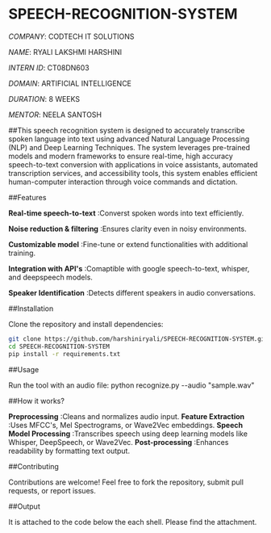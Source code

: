 # SPEECH-RECOGNITION-SYSTEM

*COMPANY*: CODTECH IT SOLUTIONS

*NAME*: RYALI LAKSHMI HARSHINI

*INTERN ID*: CT08DN603

*DOMAIN*: ARTIFICIAL INTELLIGENCE

*DURATION*: 8 WEEKS

*MENTOR*: NEELA SANTOSH

##This speech recognition system is designed to accurately transcribe spoken language into text using advanced Natural Language Processing (NLP) and Deep Learning Techniques. The system leverages pre-trained models and modern frameworks to ensure real-time, high accuracy speech-to-text conversion with applications in voice assistants, automated transcription services, and accessibility tools, this system enables efficient human-computer interaction through voice commands and dictation.

##Features

**Real-time speech-to-text** :Converst spoken words into text efficiently.

**Noise reduction & filtering** :Ensures clarity even in noisy environments.

**Customizable model** :Fine-tune or extend functionalities with additional training.

**Integration with API's** :Comaptible with google speech-to-text, whisper, and deepspeech models.

**Speaker Identification** :Detects different speakers in audio conversations.

##Installation

Clone the repository and install dependencies:
```bash
git clone https://github.com/harshiniryali/SPEECH-RECOGNITION-SYSTEM.git
cd SPEECH-RECOGNITION-SYSTEM
pip install -r requirements.txt
```

##Usage

Run the tool with an audio file:
python recognize.py --audio "sample.wav"

##How it works?

**Preprocessing** :Cleans and normalizes audio input.
**Feature Extraction** :Uses MFCC's, Mel Spectrograms, or Wave2Vec embeddings.
**Speech Model Processing** :Transcribes speech using deep learning models like Whisper, DeepSpeech, or Wave2Vec.
**Post-processing** :Enhances readability by formatting text output.

##Contributing

Contributions are welcome! Feel free to fork the repository, submit pull requests, or report issues.

##Output

It is attached to the code below the each shell. Please find the attachment.

